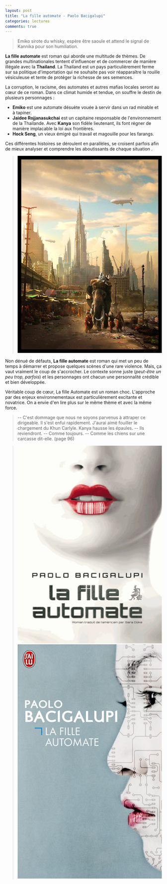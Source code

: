 ```yaml
---
layout: post
title: "La fille automate - Paolo Bacigalupi"
categories: lectures
comments: true
---
```


> Emiko sirote du whisky, espère être saoule et attend le signal de Kannika pour son humiliation.

**La fille automate** est roman qui aborde une multitude de thèmes. De grandes multinationales tentent d'influencer et de commercer de manière illégale avec la **Thailand**. La Thailand est un pays particulièrement ferme sur sa politique d'importation qui ne souhaite pas voir réapparaître la rouille vésiculeuse et tente de protéger la richesse de ses semences.

La corruption, le racisme, des automates et autres mafias locales seront au cœur de ce roman. Dans ce climat humide et tendue, on souffre le destin de plusieurs personnages : 

+ **Emiko** est une automate désuète vouée à servir dans un rad minable et à tapiner. 
+ **Jaidee Rojjanasukchai** est un capitaine responsable de l'environnement de la Thailande. Avec **Kanya** son fidèle lieutenant, ils font régner de manière implacable la loi aux frontières.
+ **Hock Seng**, un vieux émigré qui travail et magouille pour les farangs.

Ces différentes histoires se déroulent en parallèles, se croisent parfois afin de mieux analyser et comprendre les aboutissants de chaque situation .

> ![Wind-up Girl](https://github.com/homeostasie/bouquins/raw/master/_pics/lv/bacigalupi_paolo/la-fille-automate-2.jpeg) 

Non dénué de défauts, **La fille automate** est roman qui met un peu de temps à démarrer et propose quelques scènes d'une rare violence. Mais, ça vaut vraiment le coup de s'accrocher. Le contexte sonne juste (*peut-être un peu trop, parfois*) et les personnages ont chacun une personnalité crédible et bien développée.

Véritable coup de cœur, La fille Automate est un roman choc. L'approche par des enjeux environnementaux est particulièrement excitante et novatrice. On a envie d'en lire plus sur le même thème et avec la même force.


> -- C'est dommage que nous ne soyons parvenus à attraper ce dirigeable. Il s'est enfui rapidement. J'aurai aimé fouiller le chargement du Khun Carlyle.
Kanya hausse les épaules.
-- Ils reviendront.
-- Comme toujours.
-- Comme les chiens sur une carcasse dit-elle.
(page 96)

> ![Au diable vert](https://github.com/homeostasie/bouquins/raw/master/_pics/lv/bacigalupi_paolo/la-fille-automate.jpeg) ![Poche](https://github.com/homeostasie/bouquins/raw/master/_pics/lv/bacigalupi_paolo/la-fille-automate-poche.jpeg)

